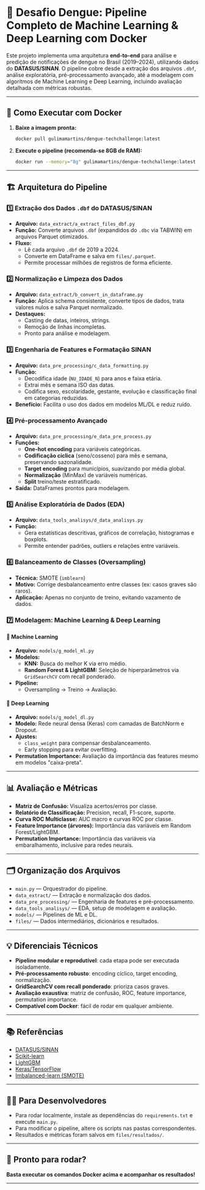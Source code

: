# 🦟 Desafio Dengue: Pipeline Completo de Machine Learning & Deep Learning com Docker

Este projeto implementa uma arquitetura **end-to-end** para análise e predição de notificações de dengue no Brasil (2019–2024), utilizando dados do **DATASUS/SINAN**. O pipeline cobre desde a extração dos arquivos `.dbf`, análise exploratória, pré-processamento avançado, até a modelagem com algoritmos de Machine Learning e Deep Learning, incluindo avaliação detalhada com métricas robustas.

---

## 🚀 Como Executar com Docker

1. **Baixe a imagem pronta:**
   ```sh
   docker pull gulimamartins/dengue-techchallenge:latest
   ```

2. **Execute o pipeline (recomenda-se 8GB de RAM):**
   ```sh
   docker run --memory="8g" gulimamartins/dengue-techchallenge:latest
   ```

---

## 🏗️ Arquitetura do Pipeline

### 1️⃣ Extração dos Dados `.dbf` do DATASUS/SINAN

- **Arquivo:** `data_extract/a_extract_files_dbf.py`
- **Função:** Converte arquivos `.dbf` (expandidos do `.dbc` via TABWIN) em arquivos Parquet otimizados.
- **Fluxo:** 
  - Lê cada arquivo `.dbf` de 2019 a 2024.
  - Converte em DataFrame e salva em `files/.parquet`.
  - Permite processar milhões de registros de forma eficiente.

### 2️⃣ Normalização e Limpeza dos Dados

- **Arquivo:** `data_extract/b_convert_in_dataframe.py`
- **Função:** Aplica schema consistente, converte tipos de dados, trata valores nulos e salva Parquet normalizado.
- **Destaques:**
  - Casting de datas, inteiros, strings.
  - Remoção de linhas incompletas.
  - Pronto para análise e modelagem.

### 3️⃣ Engenharia de Features e Formatação SINAN

- **Arquivo:** `data_pre_processing/c_data_formatting.py`
- **Função:** 
  - Decodifica idade (`NU_IDADE_N`) para anos e faixa etária.
  - Extrai mês e semana ISO das datas.
  - Codifica sexo, escolaridade, gestante, evolução e classificação final em categorias reduzidas.
- **Benefício:** Facilita o uso dos dados em modelos ML/DL e reduz ruído.

### 4️⃣ Pré-processamento Avançado

- **Arquivo:** `data_pre_processing/e_data_pre_process.py`
- **Funções:**
  - **One-hot encoding** para variáveis categóricas.
  - **Codificação cíclica** (seno/cosseno) para mês e semana, preservando sazonalidade.
  - **Target encoding** para municípios, suavizando por média global.
  - **Normalização** (MinMax) de variáveis numéricas.
  - **Split** treino/teste estratificado.
- **Saída:** DataFrames prontos para modelagem.

### 5️⃣ Análise Exploratória de Dados (EDA)

- **Arquivo:** `data_tools_analisys/d_data_analisys.py`
- **Função:** 
  - Gera estatísticas descritivas, gráficos de correlação, histogramas e boxplots.
  - Permite entender padrões, outliers e relações entre variáveis.

### 6️⃣ Balanceamento de Classes (Oversampling)

- **Técnica:** SMOTE (`imblearn`)
- **Motivo:** Corrige desbalanceamento entre classes (ex: casos graves são raros).
- **Aplicação:** Apenas no conjunto de treino, evitando vazamento de dados.

### 7️⃣ Modelagem: Machine Learning & Deep Learning

#### 🔹 Machine Learning

- **Arquivo:** `models/g_model_ml.py`
- **Modelos:** 
  - **KNN:** Busca do melhor K via erro médio.
  - **Random Forest & LightGBM:** Seleção de hiperparâmetros via `GridSearchCV` com recall ponderado.
- **Pipeline:** 
  - Oversampling → Treino → Avaliação.

#### 🔸 Deep Learning

- **Arquivo:** `models/g_model_dl.py`
- **Modelo:** Rede neural densa (Keras) com camadas de BatchNorm e Dropout.
- **Ajustes:** 
  - `class_weight` para compensar desbalanceamento.
  - Early stopping para evitar overfitting.
- **Permutation Importance:** Avaliação da importância das features mesmo em modelos "caixa-preta".

---

## 📊 Avaliação e Métricas

- **Matriz de Confusão:** Visualiza acertos/erros por classe.
- **Relatório de Classificação:** Precision, recall, F1-score, suporte.
- **Curva ROC Multiclasse:** AUC macro e curvas ROC por classe.
- **Feature Importance (árvores):** Importância das variáveis em Random Forest/LightGBM.
- **Permutation Importance:** Importância das variáveis via embaralhamento, inclusive para redes neurais.

---

## 🗂️ Organização dos Arquivos

- `main.py` — Orquestrador do pipeline.
- `data_extract/` — Extração e normalização dos dados.
- `data_pre_processing/` — Engenharia de features e pré-processamento.
- `data_tools_analisys/` — EDA, setup de modelagem e avaliação.
- `models/` — Pipelines de ML e DL.
- `files/` — Dados intermediários, dicionários e resultados.

---

## 💡 Diferenciais Técnicos

- **Pipeline modular e reprodutível**: cada etapa pode ser executada isoladamente.
- **Pré-processamento robusto**: encoding cíclico, target encoding, normalização.
- **GridSearchCV com recall ponderado**: prioriza casos graves.
- **Avaliação exaustiva**: matriz de confusão, ROC, feature importance, permutation importance.
- **Compatível com Docker**: fácil de rodar em qualquer ambiente.

---

## 📚 Referências

- [DATASUS/SINAN](https://datasus.saude.gov.br/)
- [Scikit-learn](https://scikit-learn.org/)
- [LightGBM](https://lightgbm.readthedocs.io/)
- [Keras/TensorFlow](https://keras.io/)
- [Imbalanced-learn (SMOTE)](https://imbalanced-learn.org/)

---

## 👨‍💻 Para Desenvolvedores

- Para rodar localmente, instale as dependências do `requirements.txt` e execute `main.py`.
- Para modificar o pipeline, altere os scripts nas pastas correspondentes.
- Resultados e métricas foram salvos em `files/resultados/`.

---

## 🏁 Pronto para rodar?  
**Basta executar os comandos Docker acima e acompanhar os resultados!**

---